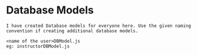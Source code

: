 # Database Models

    I have created Database models for everyone here. Use the given naming convention if creating additional database models.

    <name of the user>DBModel.js
    eg: instructorDBModel.js
